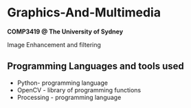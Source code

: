 # Graphics-And-Multimedia
**COMP3419 @ The University of Sydney**

Image Enhancement and filtering

## Programming Languages and tools used
* Python- programming language
* OpenCV - library of programming functions
* Processing - programming language
